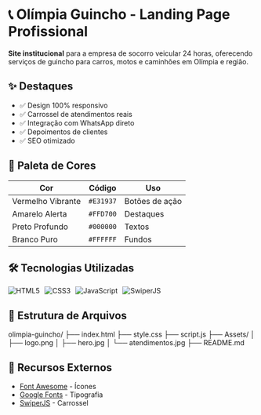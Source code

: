 # 📞 Olímpia Guincho - Landing Page Profissional

**Site institucional** para a empresa de socorro veicular 24 horas, oferecendo serviços de guincho para carros, motos e caminhões em Olímpia e região.

## ✨ Destaques
- ✅ Design 100% responsivo
- ✅ Carrossel de atendimentos reais
- ✅ Integração com WhatsApp direto
- ✅ Depoimentos de clientes
- ✅ SEO otimizado

## 🎨 Paleta de Cores
| Cor               | Código     | Uso                  |
|-------------------|------------|----------------------|
| Vermelho Vibrante | `#E31937`  | Botões de ação       |
| Amarelo Alerta    | `#FFD700`  | Destaques            |
| Preto Profundo    | `#000000`  | Textos               |
| Branco Puro       | `#FFFFFF`  | Fundos               |

## 🛠 Tecnologias Utilizadas
<div style="display: flex; gap: 10px;">
    <img src="https://img.shields.io/badge/HTML5-E34F26?style=for-the-badge&logo=html5&logoColor=white" alt="HTML5">
    <img src="https://img.shields.io/badge/CSS3-1572B6?style=for-the-badge&logo=css3&logoColor=white" alt="CSS3">
    <img src="https://img.shields.io/badge/JavaScript-F7DF1E?style=for-the-badge&logo=javascript&logoColor=black" alt="JavaScript">
    <img src="https://img.shields.io/badge/SwiperJS-0080FF?style=for-the-badge" alt="SwiperJS">
</div>
</div>

## 📂 Estrutura de Arquivos

olimpia-guincho/
├── index.html
├── style.css
├── script.js
├── Assets/
│ ├── logo.png
│ ├── hero.jpg
│ └── atendimentos.jpg
├── README.md


## 🔌 Recursos Externos
- [Font Awesome](https://fontawesome.com) - Ícones
- [Google Fonts](https://fonts.google.com) - Tipografia
- [SwiperJS](https://swiperjs.com) - Carrossel
